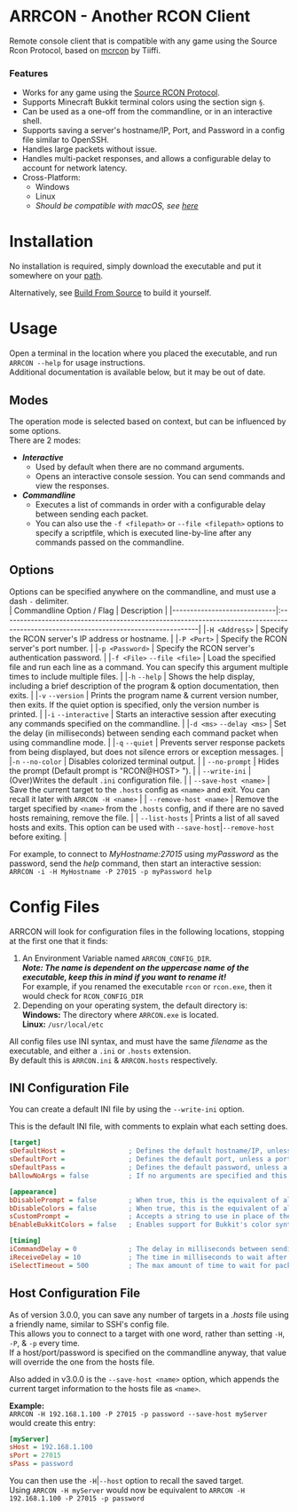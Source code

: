 # ARRCON - Another __RCON__ Client
Remote console client that is compatible with any game using the Source Rcon Protocol, based on [mcrcon](https://github.com/Tiiffi/mcrcon) by Tiiffi.  

### Features
  - Works for any game using the [Source RCON Protocol](https://developer.valvesoftware.com/wiki/Source_RCON_Protocol).
  - Supports Minecraft Bukkit terminal colors using the section sign `§`.
  - Can be used as a one-off from the commandline, or in an interactive shell.
  - Supports saving a server's hostname/IP, Port, and Password in a config file similar to OpenSSH.
  - Handles large packets without issue.
  - Handles multi-packet responses, and allows a configurable delay to account for network latency.
  - Cross-Platform:
    - Windows
    - Linux
    - _Should be compatible with macOS, see [here](https://github.com/radj307/ARRCON/wiki/Building-from-Source)_


# Installation
No installation is required, simply download the executable and put it somewhere on your [path](https://github.com/radj307/ARRCON/wiki/Adding-To-Path).  

Alternatively, see [Build From Source](https://github.com/radj307/ARRCON/wiki/Building-from-Source) to build it yourself.


# Usage
Open a terminal in the location where you placed the executable, and run `ARRCON --help` for usage instructions.  
Additional documentation is available below, but it may be out of date.  

## Modes
The operation mode is selected based on context, but can be influenced by some options.  
There are 2 modes:
- ___Interactive___
  - Used by default when there are no command arguments.
  - Opens an interactive console session. You can send commands and view the responses.
- ___Commandline___
  - Executes a list of commands in order with a configurable delay between sending each packet.
  - You can also use the `-f <filepath>` or `--file <filepath>` options to specify a scriptfile, which is executed line-by-line after any commands passed on the commandline.

## Options
Options can be specified anywhere on the commandline, and must use a dash `-` delimiter.  
| Commandline Option / Flag   | Description                                                                                                                          |
|-----------------------------|:-------------------------------------------------------------------------------------------------------------------------------------|
|`-H <Address>`               | Specify the RCON server's IP address or hostname.                                                                                    |
|`-P <Port>`                  | Specify the RCON server's port number.                                                                                               |
|`-p <Password>`              | Specify the RCON server's authentication password.                                                                                   |
|`-f <File>` `--file <file>`  | Load the specified file and run each line as a command. You can specify this argument multiple times to include multiple files.      |
|`-h` `--help`                | Shows the help display, including a brief description of the program & option documentation, then exits.                             |
|`-v` `--version`             | Prints the program name & current version number, then exits.  If the quiet option is specified, only the version number is printed. |
|`-i` `--interactive`         | Starts an interactive session after executing any commands specified on the commandline.                                             |
|`-d <ms>` `--delay <ms>`     | Set the delay (in milliseconds) between sending each command packet when using commandline mode.                                     |
|`-q` `--quiet`               | Prevents server response packets from being displayed, but does not silence errors or exception messages.                            |
|`-n` `--no-color`            | Disables colorized terminal output.                                                                                                  |
| `--no-prompt`               | Hides the prompt (Default prompt is "RCON@HOST> ").                                                                                  |
| `--write-ini`               | (Over)Writes the default `.ini` configuration file.                                                                                  |
| `--save-host <name>`        | Save the current target to the `.hosts` config as `<name>` and exit. You can recall it later with `ARRCON -H <name>`                 |
| `--remove-host <name>`      | Remove the target specified by `<name>` from the `.hosts` config, and if there are no saved hosts remaining, remove the file.        |
| `--list-hosts`              | Prints a list of all saved hosts and exits. This option can be used with `--save-host`\|`--remove-host` before exiting.              |

For example, to connect to _MyHostname:27015_ using _myPassword_ as the password, send the _help_ command, then start an interactive session:  
`ARRCON -i -H MyHostname -P 27015 -p myPassword help`  


# Config Files
ARRCON will look for configuration files in the following locations, stopping at the first one that it finds:
1. An Environment Variable named `ARRCON_CONFIG_DIR`.  
  ___Note: The name is dependent on the uppercase name of the executable, keep this in mind if you want to rename it!___  
  For example, if you renamed the executable `rcon` or `rcon.exe`, then it would check for `RCON_CONFIG_DIR`
2. Depending on your operating system, the default directory is:  
  __Windows:__ The directory where `ARRCON.exe` is located.  
  __Linux:__ `/usr/local/etc`  

All config files use INI syntax, and must have the same *filename* as the executable, and either a `.ini` or `.hosts` extension.  
By default this is `ARRCON.ini` & `ARRCON.hosts` respectively.

## INI Configuration File
You can create a default INI file by using the `--write-ini` option.  

This is the default INI file, with comments to explain what each setting does.
```ini
[target]
sDefaultHost =                ; Defines the default hostname/IP, unless a hostname/IP was specified on the commandline.
sDefaultPort =                ; Defines the default port, unless a port was specified on the commandline.
sDefaultPass =                ; Defines the default password, unless a password was specified on the commandline.
bAllowNoArgs = false          ; If no arguments are specified and this is false, the help display is shown and the program will exit before connecting to the above target.

[appearance]
bDisablePrompt = false        ; When true, this is the equivalent of always specifying the --no-prompt option.
bDisableColors = false        ; When true, this is the equivalent of always specifying the -n/--no-color option.
sCustomPrompt =               ; Accepts a string to use in place of the default prompt, excluding the end, which is always "> ".
bEnableBukkitColors = false   ; Enables support for Bukkit's color syntax. This is only relevant for minecraft servers running Bukkit.

[timing]
iCommandDelay = 0             ; The delay in milliseconds between sending each command when using commandline/scriptfile mode.
iReceiveDelay = 10            ; The time in milliseconds to wait after receiving packets. Raise this if multi-packet responses aren't fully received. 
iSelectTimeout = 500          ; The max amount of time to wait for packets before timing out. Raise this if your network is slow.
```

## Host Configuration File
As of version 3.0.0, you can save any number of targets in a _.hosts_ file using a friendly name, similar to SSH's config file.  
This allows you to connect to a target with one word, rather than setting `-H`, `-P`, & `-p` every time.  
If a host/port/password is specified on the commandline anyway, that value will override the one from the hosts file.  

Also added in v3.0.0 is the `--save-host <name>` option, which appends the current target information to the hosts file as `<name>`.  

__Example:__  
`ARRCON -H 192.168.1.100 -P 27015 -p password --save-host myServer` would create this entry:
```ini
[myServer]
sHost = 192.168.1.100
sPort = 27015
sPass = password
```
You can then use the `-H`|`--host` option to recall the saved target.  
Using `ARRCON -H myServer` would now be equivalent to `ARRCON -H 192.168.1.100 -P 27015 -p password`
